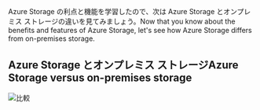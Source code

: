 <span data-ttu-id="da1f9-101">Azure Storage の利点と機能を学習したので、次は Azure Storage とオンプレミス ストレージの違いを見てみましょう。</span><span class="sxs-lookup"><span data-stu-id="da1f9-101">Now that you know about the benefits and features of Azure Storage, let's see how Azure Storage differs from on-premises storage.</span></span>

## <a name="azure-storage-versus-on-premises-storage"></a><span data-ttu-id="da1f9-102">Azure Storage とオンプレミス ストレージ</span><span class="sxs-lookup"><span data-stu-id="da1f9-102">Azure Storage versus on-premises storage</span></span>

![比較](../media-draft/Comparison.png)
